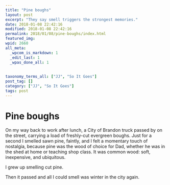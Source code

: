 ```yaml
---
title: "Pine boughs"
layout: post
excerpt: "They say smell triggers the strongest memories."
date: 2018-01-08 22:42:16
modified: 2018-01-08 22:42:16
permalink: 2018/01/08/pine-boughs/index.html
featured_img: 
wpid: 2660
all_meta: 
  _wpcom_is_markdown: 1
  _edit_last: 1
  _wpas_done_all: 1
  
  
taxonomy_terms_all: ["JJ", "So It Goes"]
post_tag: []
category: ["JJ", "So It Goes"]
tags: post
---
```


# Pine boughs

On my way back to work after lunch, a City of Brandon truck passed by on the street, carrying a load of freshly-cut evergreen boughs. Just for a second I smelled sawn pine, faintly, and I felt a momentary touch of nostalgia, because pine was the wood of choice for Dad, whether he was in the shed at home or teaching shop class. It was common wood: soft, inexpensive, and ubiquitous.

I grew up smelling cut pine.

Then it passed and all I could smell was winter in the city again.